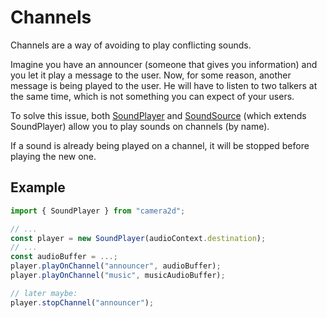 # Channels

Channels are a way of avoiding to play conflicting sounds.

Imagine you have an announcer (someone that gives you information) and you let it play a message to the user. Now, for some reason, another message is being played to the user. He will have to listen to two talkers at the same time, which is not something you can expect of your users.

To solve this issue, both [SoundPlayer](../api/classes/SoundPlayer.md) and [SoundSource](../api/classes/SoundSource.md) (which extends SoundPlayer) allow you to play sounds on channels (by name).

If a sound is already being played on a channel, it will be stopped before playing the new one.

## Example


```typescript
import { SoundPlayer } from "camera2d";

// ...
const player = new SoundPlayer(audioContext.destination);
// ...
const audioBuffer = ...;
player.playOnChannel("announcer", audioBuffer);
player.playOnChannel("music", musicAudioBuffer);

// later maybe:
player.stopChannel("announcer");
```
